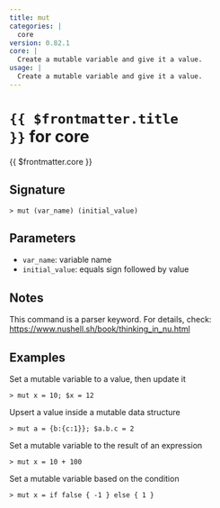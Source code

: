 ```yaml
---
title: mut
categories: |
  core
version: 0.82.1
core: |
  Create a mutable variable and give it a value.
usage: |
  Create a mutable variable and give it a value.
---
```


# <code>{{ $frontmatter.title }}</code> for core

<div class='command-title'>{{ $frontmatter.core }}</div>

## Signature

```> mut (var_name) (initial_value)```

## Parameters

 -  `var_name`: variable name
 -  `initial_value`: equals sign followed by value

## Notes
This command is a parser keyword. For details, check:
  https://www.nushell.sh/book/thinking_in_nu.html
## Examples

Set a mutable variable to a value, then update it
```shell
> mut x = 10; $x = 12

```

Upsert a value inside a mutable data structure
```shell
> mut a = {b:{c:1}}; $a.b.c = 2

```

Set a mutable variable to the result of an expression
```shell
> mut x = 10 + 100

```

Set a mutable variable based on the condition
```shell
> mut x = if false { -1 } else { 1 }

```

